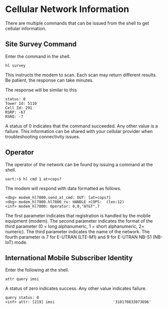 # Cellular Network Information

There are multiple commands that can be issued from the shell to get cellular information.

## Site Survey Command

Enter the command in the shell.
```
hl survey
```

This instructs the modem to scan.  Each scan may return different results.  Be patient, the response can take minutes.

The response will be similar to this
```
status: 0
Tower Id: 5110
Cell Id: 291
RSRP: -67
RSRQ: -7
```

A status of 0 indicates that the command succeeded.  Any other value is a failure.
This information can be shared with your cellular provider when troubleshooting connectivity issues.

## Operator

The operator of the network can be found by issuing a command at the shell.
```
uart:~$ hl cmd 1 at+cops?
```

The modem will respond with data formatted as follows.
```
<dbg> modem_hl7800.send_at_cmd: OUT: [at+cops?]
<dbg> modem_hl7800.hl7800_rx: HANDLE +COPS:  (len:12)
<inf> modem_hl7800: Operator: 0,0,"AT&T",7
```

The first parameter indicates that registration is handled by the mobile equipment (modem).
The second parameter indicates the format of the third parameter (0 = long alphanumeric, 1 = short alphanumeric, 2= numeric).
The third parameter indicates the name of the network.
The fourth parameter is 7 for E-UTRAN (LTE-M1) and 9 for E-UTRAN NB-S1 (NB-IoT) mode.

## International Mobile Subscriber Identity

Enter the following at the shell.
```
attr query imsi
```

A status of zero indicates success.  Any other value indicates failure.
```
query status: 0
<inf> attr: [219] imsi                          '310170833073696'
```
